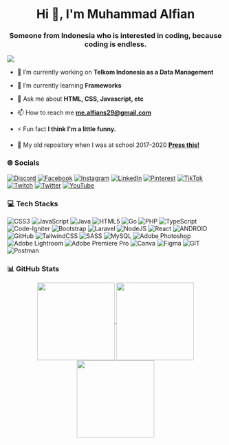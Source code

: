 <h1 align="center">Hi 👋, I'm Muhammad Alfian</h1>
<h3 align="center">Someone from Indonesia who is interested in coding, because coding is endless.</h3>


[![](https://visitcount.itsvg.in/api?id=Alfians29&icon=0&color=10)](https://visitcount.itsvg.in)


- 🔭 I’m currently working on **Telkom Indonesia as a Data Management**

- 🌱 I’m currently learning **Frameworks**

- 💬 Ask me about **HTML, CSS, Javascript, etc**

- 📫 How to reach me **me.alfians29@gmail.com**

- ⚡ Fun fact **I think I'm a little funny.**

- 📁 My old repository when I was at school 2017-2020 [**Press this!**](https://github.com/Alfian29?tab=repositories)


### 🌐 Socials
[![Discord](https://img.shields.io/badge/Discord-%237289DA.svg?logo=discord&logoColor=white)](https://discord.gg/360026285151354881) [![Facebook](https://img.shields.io/badge/Facebook-%231877F2.svg?logo=Facebook&logoColor=white)](https://facebook.com/alfians29) [![Instagram](https://img.shields.io/badge/Instagram-%23E4405F.svg?logo=Instagram&logoColor=white)](https://instagram.com/alfiyyann) [![LinkedIn](https://img.shields.io/badge/LinkedIn-%230077B5.svg?logo=linkedin&logoColor=white)](https://linkedin.com/in/alfiyyann) [![Pinterest](https://img.shields.io/badge/Pinterest-%23E60023.svg?logo=Pinterest&logoColor=white)](https://pinterest.com/muh_alfian33) [![TikTok](https://img.shields.io/badge/TikTok-%23000000.svg?logo=TikTok&logoColor=white)](https://tiktok.com/@@letsgoalfian) [![Twitch](https://img.shields.io/badge/Twitch-%239146FF.svg?logo=Twitch&logoColor=white)](https://twitch.tv/alfiyyann) [![Twitter](https://img.shields.io/badge/Twitter-%231DA1F2.svg?logo=Twitter&logoColor=white)](https://twitter.com/alfiyyann) [![YouTube](https://img.shields.io/badge/YouTube-%23FF0000.svg?logo=YouTube&logoColor=white)](https://youtube.com/@alfiyyann) 

### 💻 Tech Stacks
![CSS3](https://img.shields.io/badge/css3-%231572B6.svg?style=flat&logo=css3&logoColor=white) ![JavaScript](https://img.shields.io/badge/javascript-%23323330.svg?style=flat&logo=javascript&logoColor=%23F7DF1E) ![Java](https://img.shields.io/badge/java-%23ED8B00.svg?style=flat&logo=java&logoColor=white) ![HTML5](https://img.shields.io/badge/html5-%23E34F26.svg?style=flat&logo=html5&logoColor=white) ![Go](https://img.shields.io/badge/go-%2300ADD8.svg?style=flat&logo=go&logoColor=white) ![PHP](https://img.shields.io/badge/php-%23777BB4.svg?style=flat&logo=php&logoColor=white) ![TypeScript](https://img.shields.io/badge/typescript-%23007ACC.svg?style=flat&logo=typescript&logoColor=white) ![Code-Igniter](https://img.shields.io/badge/CodeIgniter-%23EF4223.svg?style=flat&logo=codeIgniter&logoColor=white) ![Bootstrap](https://img.shields.io/badge/bootstrap-%23563D7C.svg?style=flat&logo=bootstrap&logoColor=white) ![Laravel](https://img.shields.io/badge/laravel-%23FF2D20.svg?style=flat&logo=laravel&logoColor=white) ![NodeJS](https://img.shields.io/badge/node.js-6DA55F?style=flat&logo=node.js&logoColor=white) ![React](https://img.shields.io/badge/react-%2320232a.svg?style=flat&logo=react&logoColor=%2361DAFB) ![ANDROID](https://img.shields.io/badge/android-%2320232a.svg?style=flat&logo=android&logoColor=%a4c639) ![GitHub](https://img.shields.io/badge/GitHub-%23121011.svg?style=flat&logo=github&logoColor=white) ![TailwindCSS](https://img.shields.io/badge/tailwindcss-%2338B2AC.svg?style=flat&logo=tailwind-css&logoColor=white) ![SASS](https://img.shields.io/badge/SASS-hotpink.svg?style=flat&logo=SASS&logoColor=white) ![MySQL](https://img.shields.io/badge/mysql-%2300f.svg?style=flat&logo=mysql&logoColor=white) ![Adobe Photoshop](https://img.shields.io/badge/Adobe%20Photoshop-%2331A8FF.svg?style=flat&logo=adobephotoshop&logoColor=white) ![Adobe Lightroom](https://img.shields.io/badge/Adobe%20Lightroom-31A8FF.svg?style=flat&logo=Adobe%20Lightroom&logoColor=white) ![Adobe Premiere Pro](https://img.shields.io/badge/Adobe%20Premiere%20Pro-9999FF.svg?style=flat&logo=Adobe%20Premiere%20Pro&logoColor=white) ![Canva](https://img.shields.io/badge/Canva-%2300C4CC.svg?style=flat&logo=Canva&logoColor=white) 	![Figma](https://img.shields.io/badge/figma-%23F24E1E.svg?style=flat&logo=figma&logoColor=white) ![GIT](https://img.shields.io/badge/Git-fc6d26?style=flat&logo=git&logoColor=white) ![Postman](https://img.shields.io/badge/Postman-FF6C37?style=flat&logo=postman&logoColor=white)

### 📊 GitHub Stats
<div align="center">
<a href="https://github.com/Alfians29">
<img align="center" src="http://github-profile-summary-cards.vercel.app/api/cards/stats?username=Alfians29&theme=radical" height="180em" />
<img align="center" src="https://github-readme-stats.vercel.app/api/top-langs/?username=Alfians29&layout=compact&theme=radical&hide_border=true" height="180em" />
<img align="center" src="http://github-profile-summary-cards.vercel.app/api/cards/profile-details?username=Alfians29&theme=radical" height="180em" />
</div>

